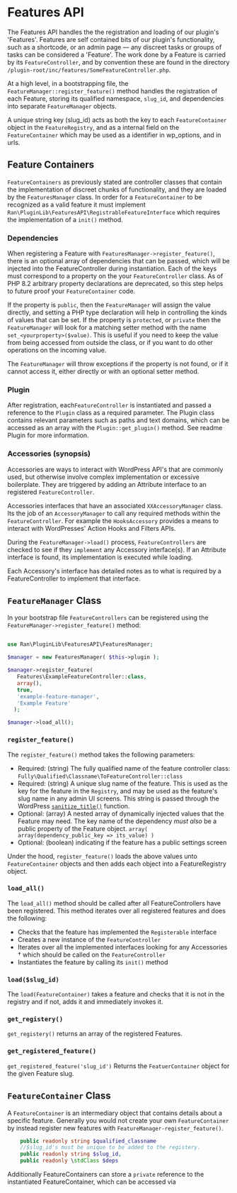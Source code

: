 # Features API

The Features API handles the the registration and loading of our plugin's 'Features'. Features are self contained bits of our plugin's functionality, such as a shortcode, or an admin page –– any discreet tasks or groups of tasks can be considered a 'Feature'. The work done by a Feature is carried by its `FeatureController`, and by convention these are found in the directory `/plugin-root/inc/features/SomeFeatureController.php`.

At a high level, in a bootstrapping file, the `FeatureManager::register_feature()` method handles the registration of each Feature, storing its qualified namespace, `slug_id`, and dependencies into separate `FeatureManager` objects.

A unique string key (slug_id) acts as both the key to each `FeatureContainer` object in the `FeatureRegistry`, and as a internal field on the `FeatureContainer` which may be used as a identifier in wp_options, and in urls.

## Feature Containers

`FeatureContainers` as previously stated are controller classes that contain the implementation of discreet chunks of functionality, and they are loaded by the `FeaturesManager` class. In order for a `FeatureContainer` to be recognized as a valid feature it must implement `Ran\PluginLib\FeaturesAPI\RegistrableFeatureInterface` which requires the implementation of a `init()` method.

### Dependencies

When registering a Feature with `FeaturesManager->register_feature()`, there is an optional array of dependencies that can be passed, which will be injected into the FeatureController during instantiation. Each of the keys must correspond to a property on the your `FeatureController` class. As of PHP 8.2 arbitrary property declarations are deprecated, so this step helps to future proof your `FeatureContainer` code.

If the property is `public`, then the `FeatureManager` will assign the value directly, and setting a PHP type declaration will help in controlling the kinds of values that can be set. If the property is `protected`, or `private` then the `FeatureManager` will look for a matching setter method with the name `set_<yourproperty>($value)`. This is useful if you need to keep the value from being accessed from outside the class, or if you want to do other operations on the incoming value.

The `FeatureManager` will throw exceptions if the property is not found, or if it cannot access it, either directly or with an optional setter method.

### Plugin

After registration, each`FeatureController` is instantiated and passed a reference to the `Plugin` class as a required parameter. The Plugin class contains relevant parameters such as paths and text domains, which can be accessed as an array with the `Plugin::get_plugin()` method. See readme Plugin for more information.

### Accessories (synopsis)

Accessories are ways to interact with WordPress API's that are commonly used, but otherwise involve complex implementation or excessive boilerplate. They are triggered by adding an Attribute interface to an registered `FeatureController`.

Accessories interfaces that have an associated `XXAccessoryManager` class. Its the job of an `AccessoryManager` to call any required methods within the `FeatureController`. For example the `HooksAccessory` provides a means to interact with WordPresses' Action Hooks and Filters APIs.

During the `FeatureManager->load()` process, `FeatureControllers` are checked to see if they `implement` any Accessory interface(s). If an Attribute interface is found, its implementation is executed while loading.

Each Accessory's interface has detailed notes as to what is required by a FeatureController to implement that interface.

## `FeatureManager` Class

In your bootstrap file `FeatureControllers` can be registered using the `FeatureManager->register_feature()` method:

```php

use Ran\PluginLib\FeaturesAPI\FeaturesManager;

$manager = new FeaturesManager( $this->plugin );

$manager->register_feature(
   Features\ExampleFeatureController::class,
   array(),
   true,
   'example-feature-manager',
   'Example Feature'
  );

$manager->load_all();
```

### `register_feature()`

The `register_feature()` method takes the following parameters:

-   Required: (string) The fully qualified name of the feature controller class:
    `Fully\Qualified\Classname\ToFeatureController::class`
-   Required: (string) A unique slug name of the feature. This is used as the key for the feature in the `Registry`, and may be used as the feature's slug name in any admin UI screens. This string is passed through the WordPress [`sanitize_title()`](https://developer.wordpress.org/reference/functions/sanitize_title/) function.
-   Optional: (array) A nested array of dynamically injected values that the Feature may need. The key name of the dependency _must also_ be a public property of the Feature object.
    `array( array(dependency_public_key => its_value) )`
-   Optional: (boolean) indicating if the feature has a public settings screen

Under the hood, `register_feature()` loads the above values unto `FeatureContainer` objects and then adds each object into a FeatureRegistry object.

### `load_all()`

The `load_all()` method should be called after all FeatureControllers have been registered. This method iterates over all registered features and does the following:

-   Checks that the feature has implemented the `Registerable` interface
-   Creates a new instance of the `FeatureController`
-   Iterates over all the implemented interfaces looking for any Accessories † which should be called on the `FeatureController`
-   Instantiates the feature by calling its `init()` method

### `load($slug_id)`

The `load(FeatureContainer)` takes a feature and checks that it is not in the registry and if not, adds it and immediately invokes it.

### `get_registery()`

`get_registery()` returns an array of the registered Features.

### `get_registered_feature()`

`get_registered_feature('slug_id')` Returns the `FeatuerContainer` object for the given Feature slug.

## `FeatureContainer` Class

A `FeatureContainer` is an intermediary object that contains details about a specific feature. Generally you would not create your own `FeatureContainer` by instead register new features with `FeatureManager-register_feature()`.

```php
    public readonly string $qualified_classname
    //$slug_id's must be unique to be added to the registery.
    public readonly string $slug_id,
    public readonly \stdClass $deps
```

Additionally FeatureContainers can store a `private` reference to the instantiated FeatureContainer, which can be accessed via
